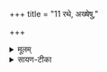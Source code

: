 +++
title = "11 रथे, अख्षेषु,"

+++


<details><summary>मूलम्</summary>

रथे॑ अ॒ख्षेषु॑ वृष॒भस्य॒ वाजे॑ ।  
वाते॑ प॒र्जन्ये॒ वरु॑णस्य॒ शुष्मे॑ ।  
इन्द्र॒य्ँया दे॒वी सु॒भगा॑ ज॒जान॑ ।  
सा न॒ आग॒न्वर्च॑सा सव्ँ विदा॒ना ।
</details>

<details><summary>सायण-टीका</summary>

4अथ चतुर्थीमाह - **वाजो** वेगः । **शुष्मो** बलम् । रथादिषु वातादिषु च या त्विषिः स्वस्वकार्यक्षमलक्षणा तदभिमानिनी । या देवीत्यादि पूर्ववत् ॥

- या देवो सुभगा सौभाग्ययुक्ता सती इन्द्रं परमैश्वर्ययुक्तं पुरुषं जजान उत्पादयामास । सा देवी वर्चसा वलेन संविदाना ऐकमत्यं गता सती नोऽस्मान्प्रति आगन् आगच्छतु ॥
</details>
